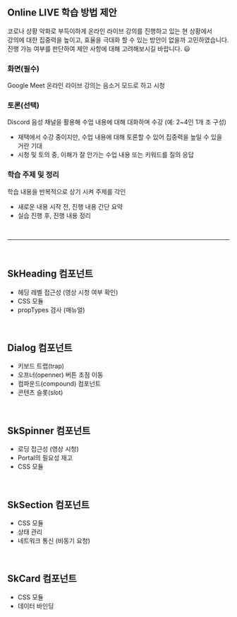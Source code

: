 ## Online LIVE 학습 방법 제안

코로나 상황 악화로 부득이하게 온라인 라이브 강의를 진행하고 있는 현 상황에서   
강의에 대한 집중력을 높이고, 효율을 극대화 할 수 있는 방안이 없을까 고민하였습니다.  
진행 가능 여부를 판단하여 제안 사항에 대해 고려해보시길 바랍니다. 😃

### 화면(필수)  
Google Meet 온라인 라이브 강의는 음소거 모드로 하고 시청

### 토론(선택)   
Discord 음성 채널을 활용해 수업 내용에 대해 대화하며 수강 (예: 2~4인 1개 조 구성)

- 재택에서 수강 중이지만, 수업 내용에 대해 토론할 수 있어 집중력을 높일 수 있을 거란 기대
- 시청 및 토의 중, 이해가 잘 안가는 수업 내용 또는 키워드를 질의 응답

### 학습 주제 및 정리
학습 내용을 반복적으로 상기 시켜 주제를 각인

- 새로운 내용 시작 전, 진행 내용 간단 요약
- 실습 진행 후, 진행 내용 정리

<br />

---

<br />

## SkHeading 컴포넌트

- 헤딩 레벨 접근성 (영상 시청 여부 확인)
- CSS 모듈
- propTypes 검사 (매뉴얼)

<br />

## Dialog 컴포넌트

- 키보드 트랩(trap)
- 오프너(openner) 버튼 초점 이동
- 컴파운드(compound) 컴포넌트
- 콘텐츠 슬롯(slot)

<br />

## SkSpinner 컴포넌트

- 로딩 접근성 (영상 시청)
- Portal의 필요성 재고
- CSS 모듈

<br />

## SkSection 컴포넌트

- CSS 모듈
- 상태 관리
- 네트워크 통신 (비동기 요청)

<br />

## SkCard 컴포넌트

- CSS 모듈
- 데이터 바인딩

